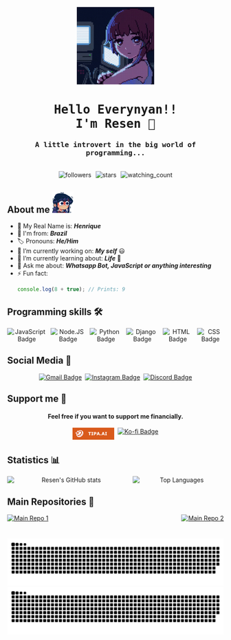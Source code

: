 <div align="center">
    <img src="./src/gif/lain-room.gif" alt="Lain from Serial Experiments Lain" height="180">
</div>

<samp align="center">
    <h1>
        Hello Everynyan!!
        <br>
        I'm Resen 👋
    </h1>
    <h3>
        A little introvert in the big world of programming...
    </h3>
</samp>

<br>

<div align="center" width="100%" style="display: flex; justify-content: center; gap: 10px;">
    <img src="https://img.shields.io/github/followers/resenkkomj?color=236ad3&style=for-the-badge&logo=github&label=Follow" alt="followers"/>
    <img src="https://img.shields.io/github/stars/resenkkomj?color=ffd700&style=for-the-badge&label=⭐ Stars" alt="stars">
    <img src="https://komarev.com/ghpvc/?username=resenkkomj&color=brightgreen&style=for-the-badge&label=👁️ Visitors" alt="watching_count"/>
</div>

## About me <img src="./src/gif/komi-nervous.gif" alt="Komi-san nervous" height="50" >

- 🚀 My Real Name is: ***Henrique***
- 📍 I'm from: ***Brazil***
- 🏷️ Pronouns: ***He/Him***
- 🔭 I’m currently working on: ***My self*** 😃
- 🌱 I’m currently learning about: ***Life*** 💫
- 💬 Ask me about: ***Whatsapp Bot, JavaScript or anything interesting***
- ⚡ Fun fact:
    ```js
    console.log(8 + true); // Prints: 9
    ```

<!-- - 👯 I’m looking to collaborate on ... -->
<!-- - 🤔 I’m looking for help with ... -->

## Programming skills 🛠️

<div align="center" width="100%"  style="display: flex; justify-content: center; gap: 10px;">
    <img src="https://img.shields.io/badge/JavaScript-454545?style=for-the-badge&logo=javascript" alt="JavaScript Badge"/>
    <img src="https://img.shields.io/badge/Node.js-454545?style=for-the-badge&logo=node.js" alt="Node.JS Badge">
    <img src="https://img.shields.io/badge/Python-454545?style=for-the-badge&logo=python" alt="Python Badge"/>
    <img src="https://img.shields.io/badge/Django-454545?style=for-the-badge&logo=django&logoColor=2BA977" alt="Django Badge"/>
    <img src="https://img.shields.io/badge/HTML5-454545?style=for-the-badge&logo=html5" alt="HTML Badge"/>
    <img src="https://img.shields.io/badge/CSS3-454545?style=for-the-badge&logo=css3&logoColor=0170BA" alt="CSS Badge"/>
</div>

## Social Media 📸

<div align="center" width="100%"  style="display: flex; justify-content: center; gap: 1.5%;">
    <a href="mailto:resen5.5is2952@gmail.com"><img src="https://img.shields.io/badge/Gmail-D14836?style=for-the-badge&logo=gmail&logoColor=white" alt="Gmail Badge"></a>
    <a href="https://instagram.com/resen_komeiji" target="_blank"><img src="https://img.shields.io/badge/Instagram-E4405F?style=for-the-badge&logo=instagram&logoColor=white" alt="Instagram Badge"></a>
    <a href="https://discordapp.com/users/920673443798736937" target="_blank"><img src="https://img.shields.io/badge/Discord-7289DA?style=for-the-badge&logo=discord&logoColor=white" alt="Discord Badge"></a>
    <!-- <a href="" target="_blank"><img src="	https://img.shields.io/badge/YouTube-FF0000?style=for-the-badge&logo=youtube&logoColor=white" alt=" Badge"></a> -->
    <!-- <a href="" target="_blank"><img src="https://img.shields.io/badge/Twitter-1DA1F2?style=for-the-badge&logo=twitter&logoColor=white" alt="Twitter Badge"></a> -->
    <!-- <a href="" target="_blank"><img src="https://img.shields.io/badge/LinkedIn-0077B5?style=for-the-badge&logo=linkedin&logoColor=white" alt="Linkedin Badge"></a> -->
</div>

## Support me 💛

<h4 align="center">Feel free if you want to support me financially.</h4>
<div align="center" width="100%"  style="display: flex; justify-content: center; gap: 1.5%;">
    <a href="https://tipa.ai/resen"><img src="./src/img/tipaai-badge.png" alt="Tipa.ai Badge"></a>
    <a href="https://ko-fi.com/resen" target="_blank"><img src="https://img.shields.io/badge/Ko--fi-F16061?style=for-the-badge&logo=ko-fi&logoColor=white" alt="Ko-fi Badge"></a>
</div>

## Statistics 📊

<div align="center" width="100%" style="display: flex; justify-content: space-between;">
    <!-- Dark -->
    <img src="https://github-readme-stats.vercel.app/api?username=resenkkomj&show_icons=true&theme=dark&bg_color=65,00000000,1f2c3c40,50d7f610&rank_icon=github&icon_color=00B0C0&ring_color=00B0C0&text_color=c2c2c2" alt="Resen's GitHub stats" width="56%">
    <img src="https://github-readme-stats.vercel.app/api/top-langs/?username=resenkkomj&theme=dark&bg_color=65,00000000,1f2c3c40,50d7f610&text_color=c2c2c2&layout=compact" alt="Top Languages" width="42%">
    <!-- Light -->
    <!-- <img src="https://github-readme-stats.vercel.app/api?username=resenkkomj&show_icons=true&theme=light&title_color=022222&bg_color=65,00000000,50d7f650&rank_icon=github&icon_color=00B0C0&ring_color=00B0C0&text_color=225252#gh-light-mode-only" alt="Resen's GitHub stats" width="56%">
    <img src="https://github-readme-stats.vercel.app/api/top-langs/?username=resenkkomj&theme=light&title_color=022222&bg_color=65,00000000,50d7f650&text_color=225252&layout=compact#gh-light-mode-only" alt="Top Languages" width="42%"> -->
</div>

## Main Repositories 📁

<div align="center" width="100%" style="display: flex; justify-content: space-between;">
    <a href="https://github.com/resenkkomj/instagram-save-downloader" width="50%">
        <!-- Dark -->
        <img src="https://github-readme-stats.vercel.app/api/pin?username=resenkkomj&repo=instagram-save-downloader&theme=dark&bg_color=65,00000000,1f2c3c40,50d7f610&text_color=c2c2c2&icon_color=00B0C0" alt="Main Repo 1" width="49%">
        <!-- Light -->
        <!-- <img src="https://github-readme-stats.vercel.app/api/pin?username=resenkkomj&repo=instagram-save-downloader&theme=light&title_color=022222&bg_color=65,00000000,50d7f650&text_color=225252&icon_color=00B0C0#gh-light-mode-only" alt="Main Repo 1" width="96%"> -->
    </a>
    <a href="https://github.com/resenkkomj/IFCuida" width="50%">
        <!-- Dark -->
        <img src="https://github-readme-stats.vercel.app/api/pin?username=resenkkomj&repo=IFCuida&theme=dark&bg_color=65,00000000,1f2c3c40,50d7f610&text_color=c2c2c2&icon_color=00B0C0" alt="Main Repo 2" width="49%">
        <!-- Light -->
        <!-- <img src="https://github-readme-stats.vercel.app/api/pin?username=resenkkomj&repo=IFCuida&theme=light&title_color=022222&bg_color=65,00000000,50d7f650&text_color=225252&icon_color=00B0C0#gh-light-mode-only" alt="Main Repo 2" width="49%"> -->
    </a>
</div>

#

![Snake Game Dark](https://raw.githubusercontent.com/resenkkomj/resenkkomj/output/github-snake-dark.svg#gh-dark-mode-only)
![Snake Game Light](https://raw.githubusercontent.com/resenkkomj/resenkkomj/output/github-snake-light.svg#gh-light-mode-only)